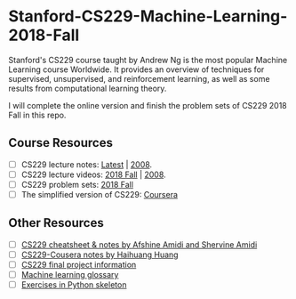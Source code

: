 # Stanford-CS229-Machine-Learning-2018-Fall

Stanford's CS229 course taught by Andrew Ng is the most popular Machine Learning course Worldwide. It provides an overview of techniques for supervised, unsupervised, and reinforcement learning, as well as some results from computational learning theory. 

I will complete the online version and finish the problem sets of CS229 2018 Fall in this repo.

## Course Resources

- [ ] CS229 lecture notes: [Latest](http://cs229.stanford.edu/syllabus-fall2020.html) | [2008](https://see.stanford.edu/course/cs229).
- [ ] CS229 lecture videos: [2018 Fall](https://www.youtube.com/playlist?list=PLoROMvodv4rMiGQp3WXShtMGgzqpfVfbU) | [2008](https://www.youtube.com/watch?v=UzxYlbK2c7E&list=PLA89DCFA6ADACE599).
- [ ] CS229 problem sets: [2018 Fall](https://github.com/maxim5/cs229-2018-autumn/tree/main/problem-sets)
- [ ] The simplified version of CS229: [Coursera](https://www.coursera.org/learn/machine-learning)

## Other Resources
- [ ] [CS229 cheatsheet & notes by Afshine Amidi and Shervine Amidi](https://stanford.edu/~shervine/teaching/cs-229/)
- [ ] [CS229-Cousera notes by Haihuang Huang](https://github.com/fengdu78/Coursera-ML-AndrewNg-Notes)
- [ ] [CS229 final project information](http://cs229.stanford.edu/projects.html) 
- [ ] [Machine learning glossary](https://ml-cheatsheet.readthedocs.io/en/latest/)
- [ ] [Exercises in Python skeleton](https://www.johnwittenauer.net/machine-learning-exercises-in-python-part-1/)

